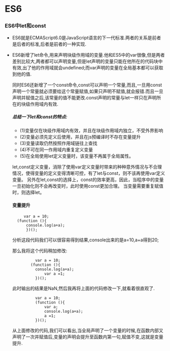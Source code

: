 

# ES6

### ES6中let和const

* ES6就是ECMAScript6.0是JavaScript语言的下一代标准.两者的关系是前者是后者的标准,后者是前者的一种实现.

* ES6新增了let命令,用来声明块级作用域的变量.他和ES5中的var很像,但是两者差别比较大,两者都可以声明变量,但是let声明的变量只能在他所在的代码块中有效,出了他的作用域就会undefined;而var声明的变量在全局基本都可以获取到他的值.

  同时ES6还新增了一个const命令,const可以声明一个常量,而且,一旦用const声明一个常量就必须要给这个常量赋值,如果只声明不赋值,就会报错.而且一旦声明并赋值之后,该常量的值不能更改.const声明的常量与let一样只在声明所在的块级作用域内有效.

  ##### 总结一下let和const的特点:

  * (1)变量仅在块级作用域内有效，并且在块级作用域内独立，不受外界影响
  * (2)变量必须先定义后使用，并且在js预编译时不存在变量提升
  * (3)变量读取仍然按照作用域链往上查找
  * (4)不可在同一作用域内重复定义变量
  * (5)在全局使用let定义变量时，该变量不再属于全局属性。

  let,const定义变量，消除了使用var定义变量时带来的种种意外情况与不合理情况，使得变量的定义变得清晰可控，有了let与const，则不该再使用var定义变量。
  另外在let,const的选择上，const的效率更高，因此，当程序中的变量一旦初始化则不会再改变时，此时使用const更加合理。
  当变量需要重复赋值时，则选择let。

  #### 变量提升

  ```
       var a = 10;
  	(function (){
      	console.log(a+a);
  		})();
  ```

  分析这段代码我们可以很容易得到结果,console出来的是a=10,a+a得到20;

  那么我将这个代码稍加修改:

  ```
            var a = 10;
  		  (function (){
  			console.log(a+a);
  		     	var a =1;
  			})();
  ```

  此时输出的结果是NaN,然后我再将上面的代码修改一下,就看着很直观了.

  ```
            var a = 10;
  			(function (){
  				var a;
  				console.log(a+a);
  				a =1;
  			})();
  ```

  从上面修改的代码,我们可以看出,当全局声明了一个变量的时候,在函数内部又声明了一次并赋值后,变量的声明会提升至函数内第一句,赋值不变,这就是变量提升.



